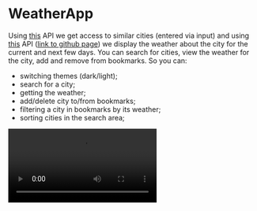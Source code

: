 # WeatherApp
Using <a href="geodb-free-service.wirefreethought.com">this</a> API  we get access to similar cities (entered via input)
and using <a href="goweather.herokuapp.com"> this</a> API (<a href="https://github.com/robertoduessmann/weather-api">link to github page</a>) we display the weather about the city for the current and next few days. You can search for cities, view the weather for the city, add and remove from bookmarks.
So you can:
<ul>
<li>switching themes (dark/light);</li>
<li>search for a city;</li>
<li>getting the weather;</li>
<li>add/delete city to/from bookmarks;</li>
<li>filtering a city in bookmarks by its weather;</li>
<li>sorting cities in the search area;</li>
</ul>
<video>
 <source src="vid.mp4">
</video>
